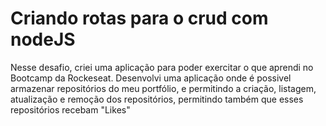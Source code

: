 
# Criando rotas para o crud com nodeJS

Nesse desafio, criei uma aplicação para poder exercitar o que aprendi no Bootcamp da Rockeseat.
Desenvolvi uma aplicação onde é possivel armazenar repositórios do meu portfólio, e permitindo a criação, listagem, atualização e remoção dos repositórios, permitindo também que esses repositórios recebam "Likes"
